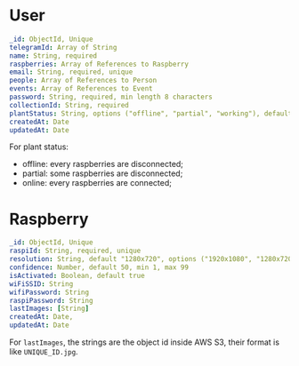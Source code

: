 # User

```yaml
_id: ObjectId, Unique
telegramId: Array of String
name: String, required
raspberries: Array of References to Raspberry
email: String, required, unique
people: Array of References to Person
events: Array of References to Event
password: String, required, min length 8 characters
collectionId: String, required
plantStatus: String, options ("offline", "partial", "working"), default "offline"
createdAt: Date
updatedAt: Date
```

For plant status:

- offline: every raspberries are disconnected;
- partial: some raspberries are disconnected;
- online: every raspberries are connected;

# Raspberry

```yaml
_id: ObjectId, Unique
raspiId: String, required, unique
resolution: String, default "1280x720", options ("1920x1080", "1280x720", "640x480")
confidence: Number, default 50, min 1, max 99
isActivated: Boolean, default true
wiFiSSID: String
wifiPassword: String
raspiPassword: String
lastImages: [String]
createdAt: Date,
updatedAt: Date
```
For `lastImages`, the strings are the object id inside AWS S3, their format is like `UNIQUE_ID.jpg`.